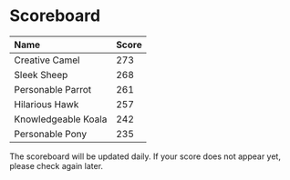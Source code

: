 # Scoreboard

|Name                | Score |
|:-------------------|:------|
|Creative Camel      |273    |
|Sleek Sheep         |268    |
|Personable Parrot   |261    |
|Hilarious Hawk      |257    |
|Knowledgeable Koala |242    |
|Personable Pony     |235    | 

The scoreboard will be updated daily. If your score does not appear yet, please check again later.
